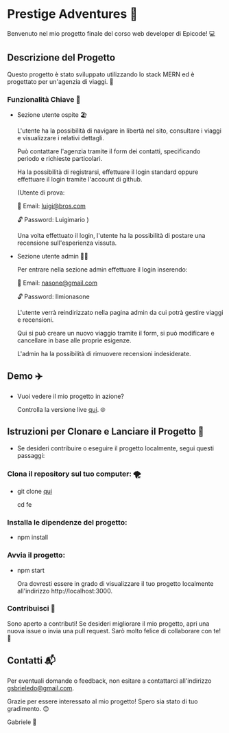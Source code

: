 # Prestige Adventures 👑

Benvenuto nel mio progetto finale del corso web developer di Epicode! 💻

## Descrizione del Progetto

Questo progetto è stato sviluppato utilizzando lo stack MERN ed è progettato per un'agenzia di viaggi. 🚀

### Funzionalità Chiave 🔑

- Sezione utente ospite 🏖️

  L'utente ha la possibilità di navigare in libertà nel sito, consultare i viaggi e visualizzare i relativi dettagli.

  Può contattare l'agenzia tramite il form dei contatti, specificando periodo e richieste particolari.

  Ha la possibilità di registrarsi, effettuare il login standard oppure effettuare il login tramite l'account di github.

  (Utente di prova:

  📧 Email: luigi@bros.com

  🔓 Password: Luigimario
  )

  Una volta effettuato il login, l'utente ha la possibilità di postare una recensione sull'esperienza vissuta.

- Sezione utente admin 🧑‍💻

  Per entrare nella sezione admin effettuare il login inserendo:

  📧 Email: nasone@gmail.com

  🔓 Password: Ilmionasone

  L'utente verrà reindirizzato nella pagina admin da cui potrà gestire viaggi e recensioni.

  Qui si può creare un nuovo viaggio tramite il form, si può modificare e cancellare in base alle proprie esigenze.

  L'admin ha la possibilità di rimuovere recensioni indesiderate.

## Demo ✈️

- Vuoi vedere il mio progetto in azione?

  Controlla la versione live [qui](https://prestige-adventures.netlify.app). 🌐

## Istruzioni per Clonare e Lanciare il Progetto 🚀

- Se desideri contribuire o eseguire il progetto localmente, segui questi passaggi:

### Clona il repository sul tuo computer: 🌪️

- git clone [qui](https://github.com/stars/NasoAQ/lists/crown-prestigeadventures)

  cd fe

### Installa le dipendenze del progetto:

- npm install

### Avvia il progetto:

- npm start

  Ora dovresti essere in grado di visualizzare il tuo progetto localmente all'indirizzo http://localhost:3000.

### Contribuisci 🤝

Sono aperto a contributi! Se desideri migliorare il mio progetto, apri una nuova issue o invia una pull request. Sarò molto felice di collaborare con te! 👋

## Contatti 📬

Per eventuali domande o feedback, non esitare a contattarci all'indirizzo gsbrieledo@gmail.com.

Grazie per essere interessato al mio progetto! Spero sia stato di tuo gradimento. 😊

Gabriele 👃

##
